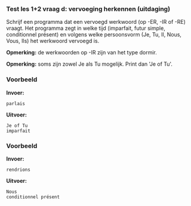 ### Test les 1+2 vraag d: vervoeging herkennen (uitdaging)
Schrijf een programma dat een vervoegd werkwoord (op -ER, -IR of -RE) vraagt. Het programma zegt in welke tijd (imparfait, futur simple, conditionnel présent) en volgens welke persoonsvorm (Je, Tu, Il, Nous, Vous, Ils) het werkwoord vervoegd is.

**Opmerking:** de werkwoorden op -IR zijn van het type dormir.

**Opmerking:** soms zijn zowel Je als Tu mogelijk. Print dan 'Je of Tu'.


### Voorbeeld
**Invoer:**

    parlais
    
**Uitvoer:**

    Je of Tu
    imparfait

### Voorbeeld
**Invoer:**

    rendrions
    
**Uitvoer:**

    Nous
    conditionnel présent
